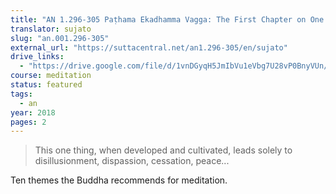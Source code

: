 ```yaml
---
title: "AN 1.296-305 Paṭhama Ekadhamma Vagga: The First Chapter on One Thing"
translator: sujato
slug: "an.001.296-305"
external_url: "https://suttacentral.net/an1.296-305/en/sujato"
drive_links:
  - "https://drive.google.com/file/d/1vnDGyqH5JmIbVu1eVbg7U28vP0BnyVUn/view?usp=drivesdk"
course: meditation
status: featured
tags:
  - an
year: 2018
pages: 2
---
```


> This one thing, when developed and cultivated, leads solely to disillusionment, dispassion, cessation, peace...

Ten themes the Buddha recommends for meditation.
